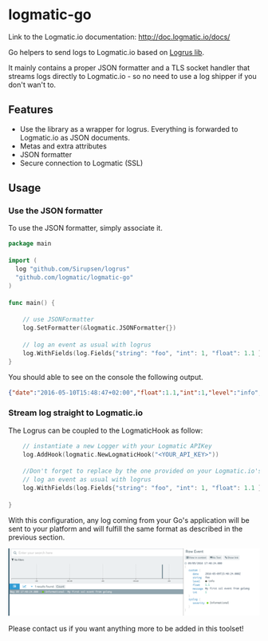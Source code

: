 # logmatic-go
Link to the Logmatic.io documentation: http://doc.logmatic.io/docs/

Go helpers to send logs to Logmatic.io based on [Logrus lib](http://github.com/Sirupsen/logrus).

It mainly contains a proper JSON formatter and a TLS socket handler that streams logs directly to Logmatic.io - so no need to use a log shipper if you don't wan't to.

## Features

* Use the library as a wrapper for logrus. Everything is forwarded to Logmatic.io as JSON documents.
* Metas and extra attributes
* JSON formatter
* Secure connection to Logmatic (SSL)

## Usage

### Use the JSON formatter

To use the JSON formatter, simply associate it.


```go
package main

import (
  log "github.com/Sirupsen/logrus"
  "github.com/logmatic/logmatic-go"
)

func main() {
  
	// use JSONFormatter
  	log.SetFormatter(&logmatic.JSONFormatter{})
  	  
	// log an event as usual with logrus
 	log.WithFields(log.Fields{"string": "foo", "int": 1, "float": 1.1 }).Info("My first event from golang to stdout")
}
```
You should able to see on the console the following output.
```json
{"date":"2016-05-10T15:48:47+02:00","float":1.1,"int":1,"level":"info","message":"My first ssl event from golang to stdout","string":"foo"}
```



### Stream log straight to Logmatic.io
The Logrus can be coupled to the LogmaticHook as follow:

```go
	// instantiate a new Logger with your Logmatic APIKey
  	log.AddHook(logmatic.NewLogmaticHook("<YOUR_API_KEY>"))
  
	//Don't forget to replace by the one provided on your Logmatic.io's platform.
	// log an event as usual with logrus
 	log.WithFields(log.Fields{"string": "foo", "int": 1, "float": 1.1 }).Info("My second event from golang to Logmatic")
  
}
```
With this configuration, any log coming from your Go's application will be sent to your platform and will fulfill the same format as described in the previous section.

![logmatic.io](docs/i/logmatic.png "Json output")



Please contact us if you want anything more to be added in this toolset!
